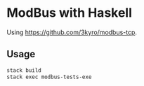 # ModBus with Haskell

Using https://github.com/3kyro/modbus-tcp.

## Usage

```sh
stack build
stack exec modbus-tests-exe
```

